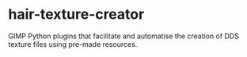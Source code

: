 # hair-texture-creator
GIMP Python plugins that facilitate and automatise the creation of DDS texture files using pre-made resources.
